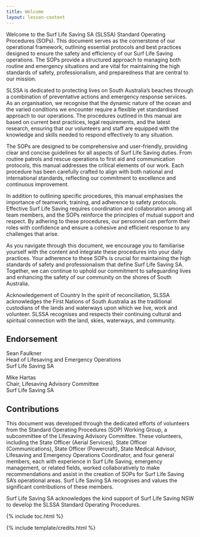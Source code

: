 ```yaml
---
title: Welcome
layout: lesson-content
---
```


Welcome to the Surf Life Saving SA (SLSSA) Standard Operating Procedures (SOPs). This document serves as the cornerstone of our operational framework, outlining essential protocols and best practices designed to ensure the safety and efficiency of our Surf Life Saving operations. The SOPs provide a structured approach to managing both routine and emergency situations and are vital for maintaining the high standards of safety, professionalism, and preparedness that are central to our mission.

SLSSA is dedicated to protecting lives on South Australia’s beaches through a combination of preventative actions and emergency response services. As an organisation, we recognise that the dynamic nature of the ocean and the varied conditions we encounter require a flexible yet standardised approach to our operations. The procedures outlined in this manual are based on current best practices, legal requirements, and the latest research, ensuring that our volunteers and staff are equipped with the knowledge and skills needed to respond effectively to any situation.

The SOPs are designed to be comprehensive and user-friendly, providing clear and concise guidelines for all aspects of Surf Life Saving duties. From routine patrols and rescue operations to first aid and communication protocols, this manual addresses the critical elements of our work. Each procedure has been carefully crafted to align with both national and international standards, reflecting our commitment to excellence and continuous improvement.

In addition to outlining specific procedures, this manual emphasises the importance of teamwork, training, and adherence to safety protocols. Effective Surf Life Saving requires coordination and collaboration among all team members, and the SOPs reinforce the principles of mutual support and respect. By adhering to these procedures, our personnel can perform their roles with confidence and ensure a cohesive and efficient response to any challenges that arise.

As you navigate through this document, we encourage you to familiarise yourself with the content and integrate these procedures into your daily practices. Your adherence to these SOPs is crucial for maintaining the high standards of safety and professionalism that define Surf Life Saving SA. Together, we can continue to uphold our commitment to safeguarding lives and enhancing the safety of our community on the shores of South Australia.

Acknowledgement of Country
In the spirit of reconciliation, SLSSA acknowledges the First Nations of South Australia as the traditional custodians of the lands and waterways upon which we live, work and volunteer. SLSSA recognises and respects their continuing cultural and spiritual connection with the land, skies, waterways, and community.

## Endorsement

Sean Faulkner\
Head of Lifesaving and Emergency Operations\
Surf Life Saving SA

Mike Hartas\
Chair, Lifesaving Advisory Committee\
Surf Life Saving SA

## Contributions

This document was developed through the dedicated efforts of volunteers from the Standard Operating Procedures (SOP) Working Group, a subcommittee of the Lifesaving Advisory Committee. These volunteers, including the State Officer (Aerial Services), State Officer (Communications), State Officer (Powercraft), State Medical Advisor, Lifesaving and Emergency Operations Coordinator, and four general members, each with experience in Surf Life Saving, emergency management, or related fields, worked collaboratively to make recommendations and assist in the creation of SOPs for Surf Life Saving SA’s operational areas. Surf Life Saving SA recognises and values the significant contributions of these members.

Surf Life Saving SA acknowledges the kind support of Surf Life Saving NSW to develop the SLSSA Standard Operating Procedures.

{% include toc.html %}

{% include template/credits.html %}
